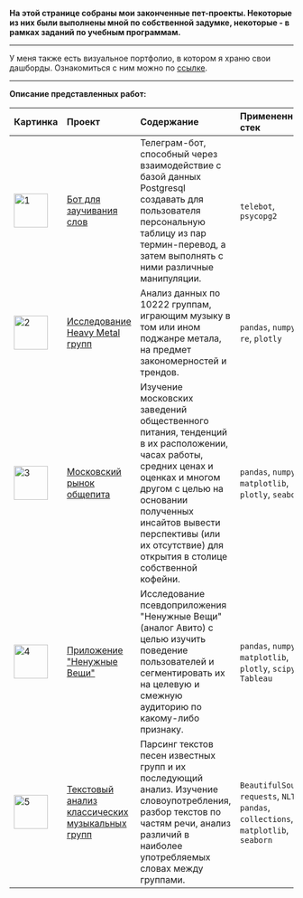 **На этой странице собраны мои законченные пет-проекты. Некоторые из них были выполнены мной по собственной задумке, некоторые - в рамках заданий по учебным программам.**

---

У меня также есть визуальное портфолио, в котором я храню свои дашборды. Ознакомиться с ним можно по [ссылке](http://project6509332.tilda.ws/).

---

**Описание представленных работ:**

| Картинка | Проект | Содержание | Примененный стек |
| :---------------------- | :---------------------- | :---------------------- | :---------------------- |
| <img src="https://pngicon.ru/file/uploads/telegram-128x128.png" title="1" alt="1" width="60" height="60"/> | [Бот для заучивания слов](https://github.com/Wishmas/Timofey_Vorovatov) | Телеграм-бот, способный через взаимодействие с базой данных Postgresql создавать для пользователя персональную таблицу из пар термин-перевод, а затем выполнять с ними различные манипуляции. | `telebot`, `psycopg2` |
| <img src="https://pngicon.ru/file/uploads/111H-128x128.png" title="2" alt="2" width="60" height="60"/> | [Исследование Heavy Metal групп](https://github.com/Wishmas/Timofey_Vorovatov/tree/main/%D0%98%D1%81%D1%81%D0%BB%D0%B5%D0%B4%D0%BE%D0%B2%D0%B0%D0%BD%D0%B8%D0%B5%20Heavy%20Metal%20%D0%B3%D1%80%D1%83%D0%BF%D0%BF) | Анализ данных по 10222 группам, играющим музыку в том или ином поджанре метала, на предмет закономерностей и трендов. | `pandas`, `numpy`, `re`, `plotly` |
| <img src="https://pngicon.ru/file/uploads/kofe-256x202.png" title="3" alt="3" width="60" height="60"/> | [Московский рынок общепита](https://github.com/Wishmas/Timofey_Vorovatov/tree/main/%D0%9C%D0%BE%D1%81%D0%BA%D0%BE%D0%B2%D1%81%D0%BA%D0%B8%D0%B9%20%D1%80%D1%8B%D0%BD%D0%BE%D0%BA%20%D0%BE%D0%B1%D1%89%D0%B5%D0%BF%D0%B8%D1%82%D0%B0) | Изучение московских заведений общественного питания, тенденций в их расположении, часах работы, средних ценах и оценках и многом другом с целью на основании полученных инсайтов вывести перспективы (или их отсутствие) для открытия в столице собственной кофейни. | `pandas`, `numpy`, `matplotlib`, `plotly`, `seaborn` |
| <img src="https://pngicon.ru/file/uploads/rubashka.png" title="4" alt="4" width="60" height="60"/> | [Приложение "Ненужные Вещи"](https://github.com/Wishmas/Timofey_Vorovatov/tree/main/%D0%9F%D1%80%D0%B8%D0%BB%D0%BE%D0%B6%D0%B5%D0%BD%D0%B8%D0%B5%20%D0%9D%D0%B5%D0%BD%D1%83%D0%B6%D0%BD%D1%8B%D0%B5%20%D0%92%D0%B5%D1%89%D0%B8) | Исследование псевдоприложения "Ненужные Вещи" (аналог Авито) с целью изучить поведение пользователей и сегментировать их на целевую и смежную аудиторию по какому-либо признаку. | `pandas`, `numpy`, `matplotlib`, `plotly`, `scipy`, `Tableau` |
| <img src="https://pngicon.ru/file/uploads/poisk.png" title="5" alt="5" width="60" height="60"/> | [Текстовый анализ классических музыкальных групп](https://github.com/Wishmas/Timofey_Vorovatov/tree/main/%D0%A2%D0%B5%D0%BA%D1%81%D1%82%D0%BE%D0%B2%D1%8B%D0%B9%20%D0%B0%D0%BD%D0%B0%D0%BB%D0%B8%D0%B7%20%D0%BC%D1%83%D0%B7%D1%8B%D0%BA%D0%B0%D0%BB%D1%8C%D0%BD%D1%8B%D1%85%20%D0%B3%D1%80%D1%83%D0%BF%D0%BF) | Парсинг текстов песен известных групп и их последующий анализ. Изучение словоупотребления, разбор текстов по частям речи, анализ различий в наиболее употребляемых словах между группами. | `BeautifulSoup`, `requests`, `NLTK`, `pandas`, `collections`, `matplotlib`, `seaborn`|

